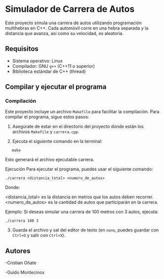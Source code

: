 # Simulador de Carrera de Autos

Este proyecto simula una carrera de autos utilizando programación multihebras en C++. Cada automóvil corre en una hebra separada y la distancia que avanza, así como su velocidad, es aleatoria.

## Requisitos

- Sistema operativo: Linux
- Compilador: GNU `g++` (C++11 o superior)
- Biblioteca estándar de C++ (thread)

## Compilar y ejecutar el programa

### Compilación

Este proyecto incluye un archivo `Makefile` para facilitar la compilación. Para compilar el programa, sigue estos pasos:

1. Asegúrate de estar en el directorio del proyecto donde están los archivos `Makefile` y `carrera.cpp`.
   
2. Ejecuta el siguiente comando en la terminal:

```
   make
```
Esto generará el archivo ejecutable carrera.

Ejecución
Para ejecutar el programa, puedes usar el siguiente comando:

   ```
   ./carrera <distancia_total> <numero_de_autos>
   ```


Donde:

<distancia_total> es la distancia en metros que los autos deben recorrer.
<numero_de_autos> es la cantidad de autos que participarán en la carrera.

Ejemplo:
Si deseas simular una carrera de 100 metros con 3 autos, ejecuta:


   ```
   ./carrera 100 3
   ```

3. Guarda el archivo y sal del editor de texto (en `nano`, puedes guardar con `Ctrl+O` y salir con `Ctrl+X`).



## Autores

-Cristian Oñate

-Guido Montecinos
